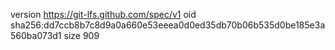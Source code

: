 version https://git-lfs.github.com/spec/v1
oid sha256:dd7ccb8b7c8d9a0a660e53eeea0d0ed35db70b06b535d0be185e3a560ba073d1
size 909
